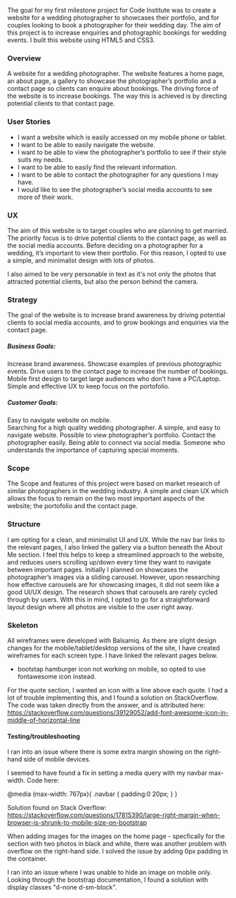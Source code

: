 The goal for my first milestone project for Code Institute was to create a website for a wedding photographer to showcases their portfolio, and for couples looking to book a photographer for their wedding day. The aim of this project is to increase enquiries and photographic bookings for wedding events. I built this website using HTML5 and CSS3. 

### Overview

A website for a wedding photographer. The website features a home page, an about page, a gallery to showcase the photographer’s portfolio and a contact page so clients can enquire about bookings. The driving force of the website is to increase bookings. The way this is achieved is by directing potential clients to that contact page. 


### User Stories

* I want a website which is easily accessed on my mobile phone or tablet. 
* I want to be able to easily navigate the website. 
* I want to be able to view the photographer’s portfolio to see if their style suits my needs. 
* I want to be able to easily find the relevant information. 
* I want to be able to contact the photographer for any questions I may have. 
* I would like to see the photographer’s social media accounts to see more of their work. 



### UX 

The aim of this website is to target couples who are planning to get married. The priority focus is to drive potential clients to the contact page, as well as the social media accounts. Before deciding on a photographer for a wedding, it’s important to view their portfolio. For this reason, I opted to use a simple, and minimalist design with lots of photos. 

I also aimed to be very personable in text as it's not only the photos that attracted potential clients, but also the person behind the camera. 


### Strategy 

The goal of the website is to increase brand awareness by driving potential clients to social media accounts, and to grow bookings and enquiries via the contact page. 

##### Business Goals: 

Increase brand awareness.
Showcase examples of previous photographic events.
Drive users to the contact page to increase the number of bookings. 
Mobile first design to target large audiences who don’t have a PC/Laptop. 
Simple and effective UX to keep focus on the portofolio.


##### Customer Goals: 

Easy to navigate website on mobile.  
Searching for a high quality wedding photographer. 
A simple, and easy to navigate website. 
Possible to view photographer’s portfolio.
Contact the photographer easily. 
Being able to connect via social media. 
Someone who understands the importance of capturing special moments. 





### Scope 


The Scope and features of this project were based on market research of similar photographers in the wedding industry.  A simple and clean UX which allows the focus to remain on the two most important aspects of the website; the portofolio and the contact page. 

### Structure 

I am opting for a clean, and minimalist UI and UX. While the nav bar links to the relevant pages, I also linked the gallery via a button beneath the About Me section. I feel this helps to keep a streamlined approach to the website, and reduces users scrolling up/down every time they want to navigate between important pages. 
Initially I planned on showcases the photographer’s images via a sliding carousel. However, upon researching how effective carousels are for showcasing images, it did not seem like a good UI/UX design. The research shows that carousels are rarely cycled through by users. With this in mind, I opted to go for a straightforward layout design where all photos are visible to the user right away. 

### Skeleton 

All wireframes were developed with Balsamiq. As there are slight design changes for the mobile/tablet/desktop versions of the site, I have created wireframes for each screen type. I have linked the relevant pages below. 


- bootstap hamburger icon not working on mobile, so opted to use fontawesome icon instead.

For the quote section, I wanted an icon with a line above each quote. I had a lot of trouble implementing this, and I found a solution on StackOverflow. The code was taken directly from the answer, and is attributed here: https://stackoverflow.com/questions/39129052/add-font-awesome-icon-in-middle-of-horizontal-line 

#### Testing/troubleshooting
I ran into an issue where there is some extra margin showing on the right-hand side of mobile devices.

I seemed to have found a fix in setting a media query with my navbar max-width. Code here: 

 @media (max-width: 767px){
    .navbar {
       padding:0 20px;
    } 
 }

Solution found on Stack Overflow: https://stackoverflow.com/questions/17815390/large-right-margin-when-browser-is-shrunk-to-mobile-size-on-bootstrap

When adding images for the images on the home page - specfically for the section with two photos in black and white, there was another problem with overflow on the right-hand side. I solved the issue by adding 0px padding in the container. 

I ran into an issue where I was unable to hide an image on mobile only. Looking through the bootstrap documentation, I found a solution with display classes "d-none d-sm-block".  